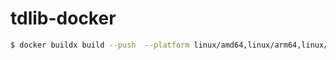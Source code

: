 # tdlib-docker

```bash
$ docker buildx build --push  --platform linux/amd64,linux/arm64,linux/arm/v7 --tag histrio/tdlib:latest .
```
